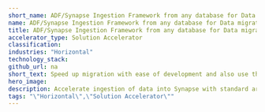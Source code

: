 ```yaml
---
short_name: ADF/Synapse Ingestion Framework from any database for Data migration
name: ADF/Synapse Ingestion Framework from any database for Data migration Solution Accelerator
title: ADF/Synapse Ingestion Framework from any database for Data migration Solution Accelerator
accelerator_type: Solution Accelerator
classification: 
industries: "Horizontal"
technology_stack: 
github_url: na
short_text: Speed up migration with ease of development and also use the same for production deployment. 
hero_image: 
description: Accelerate ingestion of data into Synapse with standard architecture pattern which can speed up migration with ease of development and also use the same for production deployment. 
tags: "\"Horizontal\",\"Solution Accelerator\""
---
```

